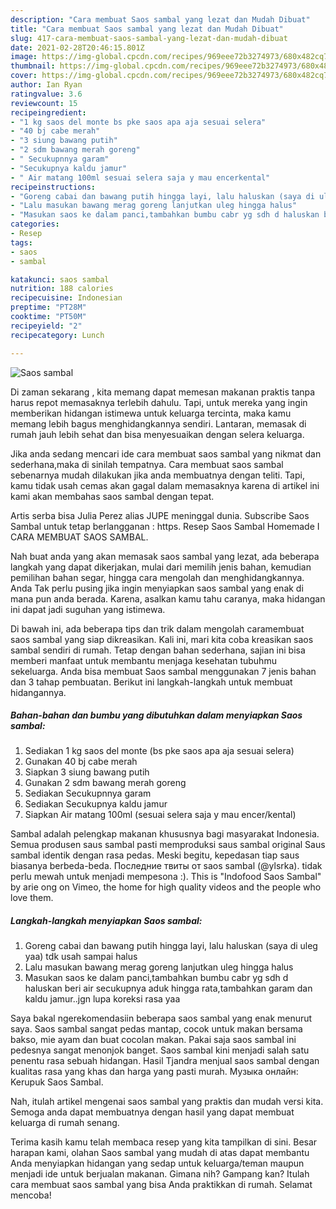 ```yaml
---
description: "Cara membuat Saos sambal yang lezat dan Mudah Dibuat"
title: "Cara membuat Saos sambal yang lezat dan Mudah Dibuat"
slug: 417-cara-membuat-saos-sambal-yang-lezat-dan-mudah-dibuat
date: 2021-02-28T20:46:15.801Z
image: https://img-global.cpcdn.com/recipes/969eee72b3274973/680x482cq70/saos-sambal-foto-resep-utama.jpg
thumbnail: https://img-global.cpcdn.com/recipes/969eee72b3274973/680x482cq70/saos-sambal-foto-resep-utama.jpg
cover: https://img-global.cpcdn.com/recipes/969eee72b3274973/680x482cq70/saos-sambal-foto-resep-utama.jpg
author: Ian Ryan
ratingvalue: 3.6
reviewcount: 15
recipeingredient:
- "1 kg saos del monte bs pke saos apa aja sesuai selera"
- "40 bj cabe merah"
- "3 siung bawang putih"
- "2 sdm bawang merah goreng"
- " Secukupnnya garam"
- "Secukupnya kaldu jamur"
- " Air matang 100ml sesuai selera saja y mau encerkental"
recipeinstructions:
- "Goreng cabai dan bawang putih hingga layi, lalu haluskan (saya di uleg yaa) tdk usah sampai halus"
- "Lalu masukan bawang merag goreng lanjutkan uleg hingga halus"
- "Masukan saos ke dalam panci,tambahkan bumbu cabr yg sdh d haluskan beri air secukupnya aduk hingga rata,tambahkan garam dan kaldu jamur..jgn lupa koreksi rasa yaa"
categories:
- Resep
tags:
- saos
- sambal

katakunci: saos sambal 
nutrition: 188 calories
recipecuisine: Indonesian
preptime: "PT28M"
cooktime: "PT50M"
recipeyield: "2"
recipecategory: Lunch

---
```



![Saos sambal](https://img-global.cpcdn.com/recipes/969eee72b3274973/680x482cq70/saos-sambal-foto-resep-utama.jpg)

Di zaman  sekarang , kita memang dapat memesan makanan praktis tanpa harus repot memasaknya terlebih dahulu. Tapi, untuk mereka yang ingin memberikan hidangan istimewa untuk keluarga tercinta, maka kamu memang lebih bagus menghidangkannya sendiri. Lantaran, memasak di rumah jauh lebih sehat dan bisa menyesuaikan dengan selera keluarga.

Jika anda sedang mencari ide cara membuat saos sambal yang nikmat dan sederhana,maka di sinilah tempatnya. Cara membuat saos sambal  sebenarnya mudah dilakukan jika anda membuatnya dengan teliti. Tapi, kamu tidak usah cemas akan gagal dalam memasaknya 
karena di artikel ini kami akan membahas saos sambal dengan tepat.  

Artis serba bisa Julia Perez alias JUPE meninggal dunia. Subscribe Saos Sambal untuk tetap berlangganan : https. Resep Saos Sambal Homemade I CARA MEMBUAT SAOS SAMBAL.

Nah buat anda yang akan memasak saos sambal yang lezat, ada beberapa langkah yang dapat dikerjakan, mulai dari memilih jenis bahan, kemudian pemilihan bahan segar, hingga cara mengolah dan menghidangkannya. Anda Tak perlu pusing jika ingin menyiapkan saos sambal yang enak di mana pun anda berada. Karena, asalkan kamu  tahu caranya, maka hidangan ini dapat jadi suguhan yang istimewa.

Di bawah ini, ada beberapa tips dan trik dalam mengolah caramembuat saos sambal yang siap dikreasikan. Kali ini, mari kita coba kreasikan saos sambal sendiri di rumah. Tetap dengan bahan sederhana, sajian ini bisa memberi manfaat untuk membantu menjaga kesehatan tubuhmu sekeluarga. Anda bisa membuat Saos sambal menggunakan 7 jenis bahan dan 3 tahap pembuatan. Berikut ini langkah-langkah untuk membuat hidangannya.

<!--inarticleads1-->

##### Bahan-bahan dan bumbu yang dibutuhkan dalam menyiapkan Saos sambal:

1. Sediakan 1 kg saos del monte (bs pke saos apa aja sesuai selera)
1. Gunakan 40 bj cabe merah
1. Siapkan 3 siung bawang putih
1. Gunakan 2 sdm bawang merah goreng
1. Sediakan  Secukupnnya garam
1. Sediakan Secukupnya kaldu jamur
1. Siapkan  Air matang 100ml (sesuai selera saja y mau encer/kental)


Sambal adalah pelengkap makanan khususnya bagi masyarakat Indonesia. Semua produsen saus sambal pasti memproduksi saus sambal original Saus sambal identik dengan rasa pedas. Meski begitu, kepedasan tiap saus biasanya berbeda-beda. Последние твиты от saos sambal (@ylsrka). tidak perlu mewah untuk menjadi mempesona :). This is &#34;Indofood Saos Sambal&#34; by arie ong on Vimeo, the home for high quality videos and the people who love them. 

<!--inarticleads2-->

##### Langkah-langkah menyiapkan Saos sambal:

1. Goreng cabai dan bawang putih hingga layi, lalu haluskan (saya di uleg yaa) tdk usah sampai halus
1. Lalu masukan bawang merag goreng lanjutkan uleg hingga halus
1. Masukan saos ke dalam panci,tambahkan bumbu cabr yg sdh d haluskan beri air secukupnya aduk hingga rata,tambahkan garam dan kaldu jamur..jgn lupa koreksi rasa yaa


Saya bakal ngerekomendasiin beberapa saos sambal yang enak menurut saya. Saos sambal sangat pedas mantap, cocok untuk makan bersama bakso, mie ayam dan buat cocolan makan. Pakai saja saos sambal ini pedesnya sangat menonjok banget. Saos sambal kini menjadi salah satu penentu rasa sebuah hidangan. Hasil Tjandra menjual saos sambal dengan kualitas rasa yang khas dan harga yang pasti murah. Музыка онлайн: Kerupuk Saos Sambal. 

Nah, itulah artikel mengenai  saos sambal  yang praktis dan mudah versi kita. Semoga anda dapat membuatnya dengan hasil yang dapat membuat keluarga di rumah senang. 

Terima kasih kamu telah membaca resep yang kita tampilkan di sini. Besar harapan kami, olahan  Saos sambal yang mudah di atas dapat membantu Anda menyiapkan hidangan yang sedap untuk keluarga/teman maupun menjadi ide untuk berjualan makanan. Gimana nih? Gampang kan? Itulah cara membuat saos sambal yang bisa Anda praktikkan di rumah. Selamat mencoba!

